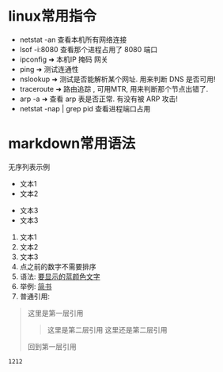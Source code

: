 # linux常用指令
- netstat -an   查看本机所有网络连接 
- lsof -i:8080 查看那个进程占用了 8080 端口
- ipconfig   ➜ 本机IP 掩码 网关 
- ping       ➜ 测试连通性 
- nslookup   ➜ 测试是否能解析某个网址. 用来判断 DNS 是否可用!
- traceroute ➜ 路由追踪 , 可用MTR, 用来判断那个节点出错了.
- arp -a     ➜ 查看 arp 表是否正常.  有没有被 ARP 攻击! 
- netstat -nap | grep pid 查看进程端口占用

# markdown常用语法
无序列表示例
- 文本1
- 文本2
* 文本3
* 文本3
 1. 文本1
1. 文本2
2. 文本3
3. 点之前的数字不需要排序
4. 语法:
[要显示的蓝颜色文字](完整链接)
5. 举例: [简书](http://jianshu.io)
6. 普通引用:
> 这里是第一层引用
>
> > 这里是第二层引用
>>这里还是第二层引用
>
> 回到第一层引用
```
1212
```
